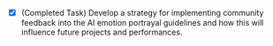 - [x] (Completed Task) Develop a strategy for implementing community feedback into the AI emotion portrayal guidelines and how this will influence future projects and performances.